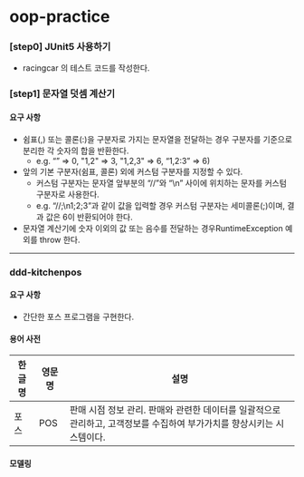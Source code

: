 # oop-practice

### [step0] JUnit5 사용하기
- racingcar 의 테스트 코드를 작성한다.

### [step1] 문자열 덧셈 계산기 
#### 요구 사항
- 쉼표(,) 또는 콜론(:)을 구분자로 가지는 문자열을 전달하는 경우 구분자를 기준으로 분리한 각 숫자의 합을 반환한다. 
    - e.g. “” => 0, "1,2" => 3, "1,2,3" => 6, “1,2:3” => 6) 
- 앞의 기본 구분자(쉼표, 콜론) 외에 커스텀 구분자를 지정할 수 있다. 
    - 커스텀 구분자는 문자열 앞부분의 “//”와 “\n” 사이에 위치하는 문자를 커스텀 구분자로 사용한다. 
    - e.g. “//;\n1;2;3”과 같이 값을 입력할 경우 커스텀 구분자는 세미콜론(;)이며, 결과 값은 6이 반환되어야 한다. 
- 문자열 계산기에 숫자 이외의 값 또는 음수를 전달하는 경우 ​RuntimeException​ 예외를 throw 한다. 

---
    
### ddd-kitchenpos
#### 요구 사항
- 간단한 포스 프로그램을 구현한다.

#### 용어 사전
| 한글명 | 영문명 | 설명  |
| --- | --- | --- |
| 포스 | POS | 판매 시점 정보 관리. 판매와 관련한 데이터를 일괄적으로 관리하고, 고객정보를 수집하여 부가가치를 향상시키는 시스템이다. |

#### 모델링

